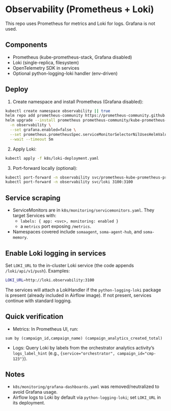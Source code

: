 # Observability (Prometheus + Loki)

This repo uses Prometheus for metrics and Loki for logs. Grafana is not used.

## Components
- Prometheus (kube-prometheus-stack, Grafana disabled)
- Loki (single-replica, filesystem)
- OpenTelemetry SDK in services
- Optional python-logging-loki handler (env-driven)

## Deploy

1. Create namespace and install Prometheus (Grafana disabled):

```bash
kubectl create namespace observability || true
helm repo add prometheus-community https://prometheus-community.github.io/helm-charts
helm upgrade --install prometheus prometheus-community/kube-prometheus-stack \
  -n observability \
  --set grafana.enabled=false \
  --set prometheus.prometheusSpec.serviceMonitorSelectorNilUsesHelmValues=false \
  --wait --timeout 5m
```

2. Apply Loki:

```bash
kubectl apply -f k8s/loki-deployment.yaml
```

3. Port-forward locally (optional):

```bash
kubectl port-forward -n observability svc/prometheus-kube-prometheus-prometheus 9090:9090
kubectl port-forward -n observability svc/loki 3100:3100
```

## Service scraping
- ServiceMonitors are in `k8s/monitoring/servicemonitors.yaml`. They target Services with:
  - `labels: { app: <svc>, monitoring: enabled }`
  - a `metrics` port exposing `/metrics`.
- Namespaces covered include `somaagent`, `soma-agent-hub`, and `soma-memory`.

## Enable Loki logging in services
Set `LOKI_URL` to the in-cluster Loki service (the code appends `/loki/api/v1/push`). Examples:

```bash
LOKI_URL=http://loki.observability:3100
```

The services will attach a LokiHandler if the `python-logging-loki` package is present (already included in Airflow image). If not present, services continue with standard logging.

## Quick verification
- Metrics: In Prometheus UI, run:

```
sum by (campaign_id,campaign_name) (campaign_analytics_created_total)
```

- Logs: Query Loki by labels from the orchestrator analytics activity’s `logs_label_hint` (e.g., `{service="orchestrator", campaign_id="cmp-123"}`).

## Notes
- `k8s/monitoring/grafana-dashboards.yaml` was removed/neutralized to avoid Grafana usage.
- Airflow logs to Loki by default via `python-logging-loki`; set `LOKI_URL` in its deployment.
